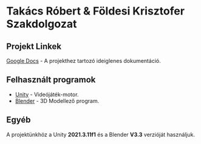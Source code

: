 # Takács Róbert & Földesi Krisztofer Szakdolgozat

## Projekt Linkek

[Google Docs](https://docs.google.com/document/d/1xWJLNvHGhnUALusKGDm76KblBq6vdTI1RlVIG3L2Ee4/edit) - A projekthez tartozó ideiglenes dokumentáció.

## Felhasznált programok
- [Unity](https://unity.com/) - Videójáték-motor.
- [Blender](https://www.blender.org/) - 3D Modellező program.

## Egyéb
A projektünkhöz a Unity __2021.3.11f1__ és a Blender __V3.3__ verzióját használjuk.

